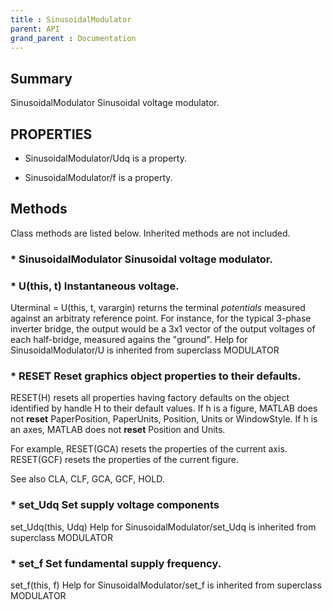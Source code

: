 ```yaml
---
title : SinusoidalModulator
parent: API
grand_parent : Documentation
---
```

## Summary
SinusoidalModulator Sinusoidal voltage modulator.
## PROPERTIES
* SinusoidalModulator/Udq is a property.

* SinusoidalModulator/f is a property.

## Methods
Class methods are listed below. Inherited methods are not included.
### * SinusoidalModulator Sinusoidal voltage modulator.

### * U(this, t) Instantaneous voltage.

Uterminal = U(this, t, varargin) returns the terminal _potentials_ measured
against an arbitraty reference point. For instance, for the
typical 3-phase inverter bridge, the output would be a 3x1 vector
of the output voltages of each half-bridge, measured agains the
"ground".
Help for SinusoidalModulator/U is inherited from superclass MODULATOR

### * RESET  Reset graphics object properties to their defaults.
RESET(H) resets all properties having factory defaults on the object
identified by handle H to their default values. If h is a figure, MATLAB
does not **reset** PaperPosition, PaperUnits, Position, Units or WindowStyle.
If h is an axes, MATLAB does not **reset** Position and Units.

For example,
RESET(GCA) resets the properties of the current axis.
RESET(GCF) resets the properties of the current figure.

See also CLA, CLF, GCA, GCF, HOLD.

### * set_Udq Set supply voltage components

set_Udq(this, Udq)
Help for SinusoidalModulator/set_Udq is inherited from superclass MODULATOR

### * set_f Set fundamental supply frequency.

set_f(this, f)
Help for SinusoidalModulator/set_f is inherited from superclass MODULATOR

